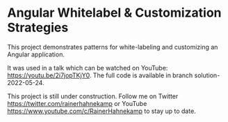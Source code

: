 # Angular Whitelabel & Customization Strategies

This project demonstrates patterns for white-labeling and customizing an Angular application.

It was used in a talk which can be watched on YouTube: https://youtu.be/2i7jopTKjY0. The full code is available in branch solution-2022-05-24.

This project is still under construction. Follow me on Twitter https://twitter.com/rainerhahnekamp or YouTube https://www.youtube.com/c/RainerHahnekamp to stay up to date.
